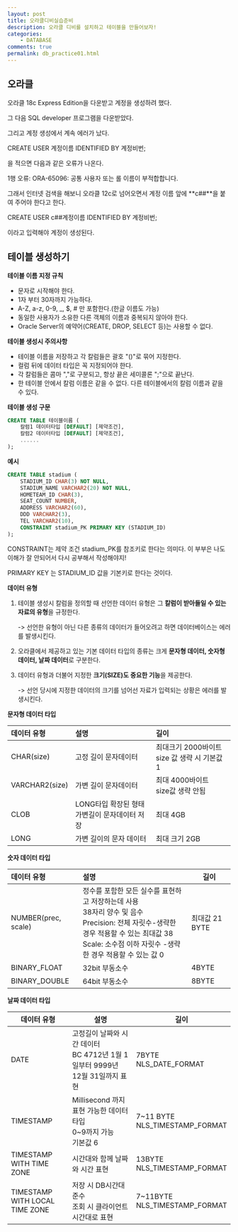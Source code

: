 ```yaml
---
layout: post
title: 오라클디비실습준비
description: 오라클 디비를 설치하고 테이블을 만들어보자!
categories:
    - DATABASE
comments: true
permalink: db_practice01.html
---
```

## 오라클 

오라클 18c Express Edition을 다운받고 계정을 생성하려 했다.

그 다음 SQL developer 프로그램을 다운받았다.

그리고 계정 생성에서 계속 에러가 났다.

CREATE USER 계정이름 IDENTIFIED BY 계정비번;

을 적으면 다음과 같은 오류가 나온다.

1행 오류: ORA-65096: 공통 사용자 또는 롤 이름이 부적합합니다.



그래서 인터넷 검색을 해보니 오라클 12c로 넘어오면서 계정 이름 앞에 **c##**을 붙여 주어야 한다고 한다.

CREATE USER c##계정이름 IDENTIFIED BY 계정비번;

이라고 입력해야 계정이 생성된다.

## 테이블 생성하기

**테이블 이름 지정 규칙**

* 문자로 시작해야 한다.
* 1자 부터 30자까지 가능하다.
* A-Z, a-z, 0-9, _, $, # 만 포함한다.(한글 이름도 가능)
* 동일한 사용자가 소유한 다른 객체의 이름과 중복되지 않아야 한다.
* Oracle Server의 예약어(CREATE, DROP, SELECT 등)는 사용할 수 없다.

**테이블 생성시 주의사항**

* 테이블 이름을 저장하고 각 칼럼들은 괄호 "()"로 묶어 지정한다.
* 컬럼 뒤에 데이터 타입은 꼭 지정되어야 한다.
* 각 칼럼들은 콤마 ","로 구분되고, 항상 끝은 세미콜론 ";"으로 끝난다.
* 한 테이블 안에서 칼럼 이름은 같을 수 없다. 다른 테이블에서의 칼럼 이름과 같을 수 있다.

**테이블 생성 구문**

```sql
CREATE TABLE 테이블이름 (
	칼럼1 데이터타입 [DEFAULT] [제약조건],
    칼럼2 데이터타입 [DEFAULT] [제약조건],
    ......
);
```

**예시**

```sql
CREATE TABLE stadium (
	STADIUM_ID CHAR(3) NOT NULL,
    STADIUM_NAME VARCHAR2(20) NOT NULL,
    HOMETEAM_ID CHAR(3),
    SEAT_COUNT NUMBER,
    ADDRESS VARCHAR2(60),
    DDD VARCHAR2(3),
    TEL VARCHAR2(10),
    CONSTRAINT stadium_PK PRIMARY KEY (STADIUM_ID)
);
```

CONSTRAINT는 제약 조건 stadium_PK를 참조키로 한다는 의미다. 이 부부은 나도 이해가 잘 안되어서 다시 공부해서 작성해야지!

PRIMARY KEY 는 STADIUM_ID 값을 기본키로 한다는 것이다.

**데이터 유형**

1. 테이블 생성시 칼럼을 정의할 때 선언한 데이터 유형은 그 **칼럼이 받아들일 수 있는 자료의 유형**을 규정한다.

   -> 선언한 유형이 아닌 다른 종류의 데이터가 들어오려고 하면 데이터베이스는 에러를 발생시킨다.

2. 오라클에서 제공하고 있는 기본 데이터 타입의 종류는 크게 **문자형 데이터, 숫자형 데이터, 날짜 데이터**로 구분한다.

3. 데이터 유형과 더불어 지정한 **크기(SIZE)도 중요한 기능**을 제공한다.

   -> 선언 당시에 지정한 데이터의 크기를 넘어선 자료가 입력되는 상황은 에러를 발생시킨다.

**문자형 데이터 타입**

| 데이터 유형    | 설명                                               | 길이                                              |
| :------------- | :------------------------------------------------- | :------------------------------------------------ |
| CHAR(size)     | 고정 길이 문자데이터                               | 최대크기 2000바이트<br />size 값 생략 시 기본값 1 |
| VARCHAR2(size) | 가변 길이 문자데이터                               | 최대 4000바이트<br />size값 생략 안됨             |
| CLOB           | LONG타입 확장된 형태<br />가변길이 문자데이터 저장 | 최대 4GB                                          |
| LONG           | 가변 길이의 문자 데이터                            | 최대 크기 2GB                                     |

**숫자 데이터 타입**

| 데이터 유형         | 설명                                                         | 길이           |
| :------------------ | :----------------------------------------------------------- | -------------- |
| NUMBER(prec, scale) | 정수를 포함한 모든 실수를 표현하고 저장하는데 사용<br />38자리 양수 및 음수<br />Precision: 전체 자릿수-생략한 경우 적용할 수 있는 최대값 38<br />Scale: 소수점 이하 자릿수 -생략한 경우 적용할 수 있는 값 0 | 최대값 21 BYTE |
| BINARY_FLOAT        | 32bit 부동소수                                               | 4BYTE          |
| BINARY_DOUBLE       | 64bit 부동소수                                               | 8BYTE          |

**날짜 데이터 타입**

| 데이터 유형                    | 설명                                                         | 길이                                |
| ------------------------------ | ------------------------------------------------------------ | ----------------------------------- |
| DATE                           | 고정길이 날짜와 시간 데이터<br />BC 4712년 1월 1일부터 9999년 12월 31일까지 표현 | 7BYTE<br />NLS_DATE_FORMAT          |
| TIMESTAMP                      | Millisecond 까지 표현 가능한 데이터 타입<br />0~9까지 가능<br />기본값 6 | 7~11 BYTE<br />NLS_TIMESTAMP_FORMAT |
| TIMESTAMP WITH TIME ZONE       | 시간대와 함께 날짜와 시간 표현                               | 13BYTE<br />NLS_TIMESTAMP_FORMAT    |
| TIMESTAMP WITH LOCAL TIME ZONE | 저장 시 DB시간대 준수<br />조회 시 클라이언트 시간대로 표현  | 7~11BYTE<br />NLS_TIMESTAMP_FORMAT  |